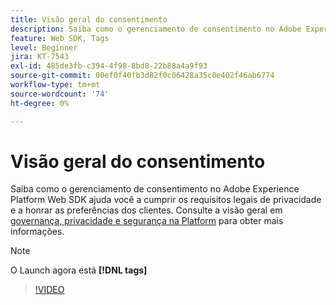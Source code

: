 ```yaml
---
title: Visão geral do consentimento
description: Saiba como o gerenciamento de consentimento no Adobe Experience Platform Web SDK ajuda você a cumprir os requisitos legais de privacidade e a honrar as preferências dos clientes.
feature: Web SDK, Tags
level: Beginner
jira: KT-7543
exl-id: 485de3fb-c394-4f98-8bd8-22b88a4a9f93
source-git-commit: 00ef0f40fb3d82f0c06428a35c0e402f46ab6774
workflow-type: tm+mt
source-wordcount: '74'
ht-degree: 0%

---
```


# Visão geral do consentimento

Saiba como o gerenciamento de consentimento no Adobe Experience Platform Web SDK ajuda você a cumprir os requisitos legais de privacidade e a honrar as preferências dos clientes. Consulte a visão geral em [governança, privacidade e segurança na Platform](https://experienceleague.adobe.com/docs/experience-platform/landing/governance-privacy-security/overview.html?lang=en#consent) para obter mais informações.

>[!NOTE]
>
> O Launch agora está **[!DNL tags]**

>[!VIDEO](https://video.tv.adobe.com/v/332693/?learn=on)

